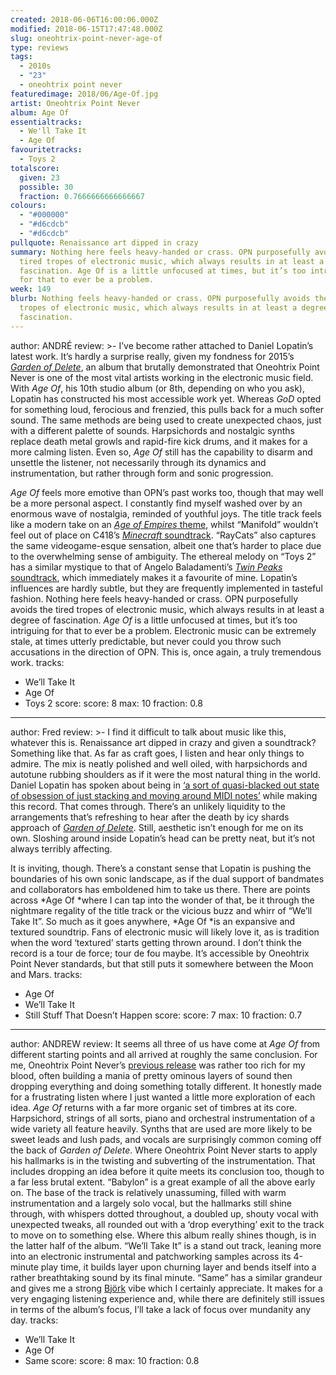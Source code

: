 ```yaml
---
created: 2018-06-06T16:00:06.000Z
modified: 2018-06-15T17:47:48.000Z
slug: oneohtrix-point-never-age-of
type: reviews
tags:
  - 2010s
  - "23"
  - oneohtrix point never
featuredimage: 2018/06/Age-Of.jpg
artist: Oneohtrix Point Never
album: Age Of
essentialtracks:
  - We'll Take It
  - Age Of
favouritetracks:
  - Toys 2
totalscore:
  given: 23
  possible: 30
  fraction: 0.7666666666666667
colours:
  - "#000000"
  - "#d6cdcb"
  - "#d6cdcb"
pullquote: Renaissance art dipped in crazy
summary: Nothing here feels heavy-handed or crass. OPN purposefully avoids the
  tired tropes of electronic music, which always results in at least a degree of
  fascination. Age Of is a little unfocused at times, but it’s too intriguing
  for that to ever be a problem.
week: 149
blurb: Nothing feels heavy-handed or crass. OPN purposefully avoids the tired
  tropes of electronic music, which always results in at least a degree of
  fascination.
---
```

author: ANDRÉ
review: >-
  I’ve become rather attached to Daniel Lopatin’s latest work. It’s hardly a
  surprise really, given my fondness for 2015’s [*Garden of
  Delete*](<reviews/oneohtrix-point-never-garden-of-delete/>),
  an album that brutally demonstrated that Oneohtrix Point Never is one of the
  most vital artists working in the electronic music field. With *Age Of*, his
  10th studio album (or 8th, depending on who you ask), Lopatin has constructed
  his most accessible work yet. Whereas *GoD* opted for something loud,
  ferocious and frenzied, this pulls back for a much softer sound. The same
  methods are being used to create unexpected chaos, just with a different
  palette of sounds. Harpsichords and nostalgic synths replace death metal
  growls and rapid-fire kick drums, and it makes for a more calming listen. Even
  so, *Age Of* still has the capability to disarm and unsettle the listener, not
  necessarily through its dynamics and instrumentation, but rather through form
  and sonic progression.

  *Age Of* feels more emotive than OPN’s past works too, though that may well be a more personal aspect. I constantly find myself washed over by an enormous wave of nostalgia, reminded of youthful joys. The title track feels like a modern take on an [*Age of Empires* theme](<https://www.youtube.com/watch?v=XpSPsJj3080>), whilst “Manifold” wouldn’t feel out of place on C418’s [*Minecraft* soundtrack](<https://www.youtube.com/watch?v=4i0d6CPLSGo>). “RayCats” also captures the same videogame-esque sensation, albeit one that’s harder to place due to the overwhelming sense of ambiguity. The ethereal melody on “Toys 2” has a similar mystique to that of Angelo Baladamenti’s [*Twin Peaks* soundtrack](<https://www.youtube.com/watch?v=wDbSYAJ9Tvw>), which immediately makes it a favourite of mine. Lopatin’s influences are hardly subtle, but they are frequently implemented in tasteful fashion. Nothing here feels heavy-handed or crass. OPN purposefully avoids the tired tropes of electronic music, which always results in at least a degree of fascination. *Age Of* is a little unfocused at times, but it’s too intriguing for that to ever be a problem. Electronic music can be extremely stale, at times utterly predictable, but never could you throw such accusations in the direction of OPN. This is, once again, a truly tremendous work.
tracks:
  - We’ll Take It
  - ­­Age Of
  - ­­Toys 2
score:
  score: 8
  max: 10
  fraction: 0.8
---
author: Fred
review: >-
  I find it difficult to talk about music like this, whatever this is.
  Renaissance art dipped in crazy and given a soundtrack? Something like that.
  As far as craft goes, I listen and hear only things to admire. The mix is
  neatly polished and well oiled, with harpsichords and autotune rubbing
  shoulders as if it were the most natural thing in the world. Daniel Lopatin
  has spoken about being in [‘a sort of quasi-blacked out state of obsession of
  just stacking and moving around MIDI
  notes’](<https://www.rollingstone.com/music/features/oneohtrix-point-never-on-nightmare-ballads-of-age-of-w519581>)
  while making this record. That comes through. There’s an unlikely liquidity to
  the arrangements that’s refreshing to hear after the death by icy shards
  approach of [*Garden of
  Delete*](<reviews/oneohtrix-point-never-garden-of-delete/>).
  Still, aesthetic isn’t enough for me on its own. Sloshing around inside
  Lopatin’s head can be pretty neat, but it’s not always terribly affecting.

  It is inviting, though. There’s a constant sense that Lopatin is pushing the boundaries of his own sonic landscape, as if the dual support of bandmates and collaborators has emboldened him to take us there. There are points across *Age Of *where I can tap into the wonder of that, be it through the nightmare regality of the title track or the vicious buzz and whirr of “We’ll Take It”. So much as it goes anywhere, *Age Of *is an expansive and textured soundtrip. Fans of electronic music will likely love it, as is tradition when the word ‘textured’ starts getting thrown around. I don’t think the record is a tour de force; tour de fou maybe. It’s accessible by Oneohtrix Point Never standards, but that still puts it somewhere between the Moon and Mars.
tracks:
  - Age Of
  - ­­We’ll Take It
  - ­­Still Stuff That Doesn’t Happen
score:
  score: 7
  max: 10
  fraction: 0.7
---
author: ANDREW
review: It seems all three of us have come at *Age Of* from different starting
  points and all arrived at roughly the same conclusion. For me, Oneohtrix Point
  Never’s [previous
  release](<reviews/oneohtrix-point-never-garden-of-delete/>)
  was rather too rich for my blood, often building a mania of pretty ominous
  layers of sound then dropping everything and doing something totally
  different. It honestly made for a frustrating listen where I just wanted a
  little more exploration of each idea. *Age Of* returns with a far more organic
  set of timbres at its core. Harpsichord, strings of all sorts, piano and
  orchestral instrumentation of a wide variety all feature heavily. Synths that
  are used are more likely to be sweet leads and lush pads, and vocals are
  surprisingly common coming off the back of *Garden of Delete*. Where Oneohtrix
  Point Never starts to apply his hallmarks is in the twisting and subverting of
  the instrumentation. That includes dropping an idea before it quite meets its
  conclusion too, though to a far less brutal extent. “Babylon” is a great
  example of all the above early on. The base of the track is relatively
  unassuming, filled with warm instrumentation and a largely solo vocal, but the
  hallmarks still shine through, with whispers dotted throughout, a doubled up,
  shouty vocal with unexpected tweaks, all rounded out with a ‘drop everything’
  exit to the track to move on to something else. Where this album really shines
  though, is in the latter half of the album. “We’ll Take It” is a stand out
  track, leaning more into an electronic instrumental and patchworking samples
  across its 4-minute play time, it builds layer upon churning layer and bends
  itself into a rather breathtaking sound by its final minute. “Same” has a
  similar grandeur and gives me a strong
  [Björk](<reviews/bjork-homogenic/>) vibe which I
  certainly appreciate. It makes for a very engaging listening experience and,
  while there are definitely still issues in terms of the album’s focus, I’ll
  take a lack of focus over mundanity any day.
tracks:
  - We’ll Take It
  - ­­Age Of
  - ­­Same
score:
  score: 8
  max: 10
  fraction: 0.8
